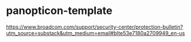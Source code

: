 # panopticon-template

https://www.broadcom.com/support/security-center/protection-bulletin?utm_source=substack&utm_medium=email#blte53e7180a2709949_en-us

